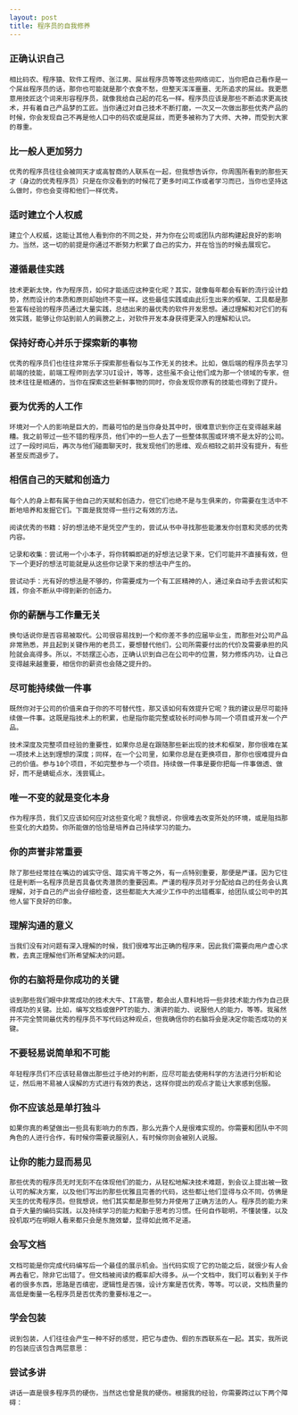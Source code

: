 ```yaml
---
layout: post
title: 程序员的自我修养
---
```


### 正确认识自己
    相比码农、程序猿、软件工程师、张江男、屌丝程序员等等这些网络词汇，当你把自己看作是一个屌丝程序员的话，那你也可能就是那个衣食不愁，但整天浑浑噩噩、无所追求的屌丝。我更愿意用技匠这个词来形容程序员，就像我给自己起的花名一样。程序员应该是那些不断追求更高技术，并有着自己产品梦的工匠。当你通过对自己技术不断打磨，一次又一次做出那些优秀产品的时候，你会发现自己不再是他人口中的码农或是屌丝，而更多被称为了大师、大神，而受到大家的尊重。

### 比一般人更加努力
    优秀的程序员往往会被同天才或高智商的人联系在一起，但我想告诉你，你周围所看到的那些天才（身边的优秀程序员）只是在你没看到的时候花了更多时间工作或者学习而已，当你也坚持这么做时，你也会变得和他们一样优秀。

### 适时建立个人权威
    建立个人权威，这能让其他人看到你的不同之处，并为你在公司或团队内部构建起良好的影响力。当然，这一切的前提是你通过不断努力积累了自己的实力，并在恰当的时候去展现它。

### 遵循最佳实践
    技术更新太快，作为程序员，如何才能适应这种变化呢？其实，就像每年都会有新的流行设计趋势，然而设计的本质和原则却始终不变一样。这些最佳实践或由此衍生出来的框架、工具都是那些富有经验的程序员通过大量实践，总结出来的最优秀的软件开发思想。通过理解和对它们的有效实践，能够让你站到前人的肩膀之上，对软件开发本身获得更深入的理解和认识。

### 保持好奇心并乐于探索新的事物
    优秀的程序员们也往往非常乐于探索那些看似与工作无关的技术。比如，做后端的程序员去学习前端的技能，前端工程师则去学习UI设计，等等，这些虽不会让他们成为那一个领域的专家，但技术往往是相通的，当你在探索这些新鲜事物的同时，你会发现你原有的技能也得到了提升。


### 要为优秀的人工作
    环境对一个人的影响是巨大的，而最可怕的是当你身处其中时，很难意识到你正在变得越来越糟。我之前带过一些不错的程序员，他们中的一些人去了一些整体氛围或环境不是太好的公司。过了一段时间后，再次与他们碰面聊天时，我发现他们的思维、观点相较之前并没有提升，有些甚至反而退步了。

### 相信自己的天赋和创造力
    每个人的身上都有属于他自己的天赋和创造力，但它们也绝不是与生俱来的，你需要在生活中不断地培养和发掘它们。下面是我觉得一些行之有效的方法。

    阅读优秀的书籍：好的想法绝不是凭空产生的，尝试从书中寻找那些能激发你创意和灵感的优秀内容。
    
    记录和收集：尝试用一个小本子，将你转瞬即逝的好想法记录下来，它们可能并不直接有效，但下一个更好的想法可能就是从这些你记录下来的想法中产生的。
    
    尝试动手：光有好的想法是不够的，你需要成为一个有工匠精神的人，通过亲自动手去尝试和实践，你会不断从中得到新的创造力。

### 你的薪酬与工作量无关
    换句话说你是否容易被取代。公司很容易找到一个和你差不多的应届毕业生，而那些对公司产品非常熟悉，并且起到关键作用的老员工，要想替代他们，公司所需要付出的代价及需要承担的风险就会高得多。所以，不妨摆正心态，正确认识到自己在公司中的位置，努力修炼内功，让自己变得越来越重要，相信你的薪资也会随之提升的。

### 尽可能持续做一件事
    既然你对于公司的价值来自于你的不可替代性，那又该如何有效提升它呢？我的建议是尽可能持续做一件事。这既是指技术上的积累，也是指你能完整或较长时间参与同一个项目或开发一个产品。

    技术深度及完整项目经验的重要性，如果你总是在跟随那些新出现的技术和框架，那你很难在某一项技术上达到理想的深度；同样，在一个公司里，如果你总是在更换项目，那你也很难提升自己的价值。参与10个项目，不如完整参与一个项目。持续做一件事是要你把每一件事做透、做好，而不是蜻蜓点水，浅尝辄止。

### 唯一不变的就是变化本身
    作为程序员，我们又应该如何应对这些变化呢？我想说，你很难去改变所处的环境，或是阻挡那些变化的大趋势。你所能做的恰恰是培养自己持续学习的能力。

### 你的声誉非常重要
    除了那些经常挂在嘴边的诚实守信、踏实肯干等之外，有一点特别重要，那便是严谨。因为它往往是判断一名程序员是否具备优秀潜质的重要因素。严谨的程序员对于分配给自己的任务会认真理解，对于自己的产出会仔细检查，这些都能大大减少工作中的出错概率，给团队或公司中的其他人留下良好的印象。

### 理解沟通的意义
    当我们没有对问题有深入理解的时候，我们很难写出正确的程序来，因此我们需要向用户虚心求教，去真正理解他们所希望解决的问题。

### 你的右脑将是你成功的关键
    谈到那些我们眼中非常成功的技术大牛、IT高管，都会出人意料地将一些非技术能力作为自己获得成功的关键。比如，编写文档或做PPT的能力、演讲的能力、说服他人的能力，等等。我虽然并不完全赞同最优秀的程序员不写代码这种观点，但我确信你的右脑将会是决定你能否成功的关键。

### 不要轻易说简单和不可能
    年轻程序员们不应该轻易做出那些过于绝对的判断，应尽可能去使用科学的方法进行分析和论证，然后用不易被人误解的方式进行有效的表达，这样你提出的观点才能让大家感到信服。

### 你不应该总是单打独斗
    如果你真的希望做出一些具有影响力的东西，那么光靠个人是很难实现的。你需要和团队中不同角色的人进行合作，有时候你需要说服别人，有时候你则会被别人说服。

### 让你的能力显而易见
    那些优秀的程序员无时无刻不在体现他们的能力，从轻松地解决技术难题，到会议上提出被一致认可的解决方案，以及他们写出的那些优雅且完善的代码，这些都让他们显得与众不同，仿佛是天生的优秀程序员。但我想说，他们其实都是那些努力并使用了正确方法的人。程序员的能力来自于大量的编码实践，以及持续学习的能力和勤于思考的习惯。任何自作聪明，不懂装懂，以及投机取巧在明眼人看来都只会是东施效颦，显得如此微不足道。

### 会写文档
    文档可能是你完成代码编写后一个最佳的展示机会。当代码实现了它的功能之后，就很少有人会再去看它，除非它出错了。但文档被阅读的概率却大得多。从一个文档中，我们可以看到关于作者的很多东西，思路是否缜密，逻辑性是否强，设计方案是否优秀，等等。可以说，文档质量的高低是衡量一名程序员是否优秀的重要标准之一。

### 学会包装
    说到包装，人们往往会产生一种不好的感觉，把它与虚伪、假的东西联系在一起。其实，我所说的包装应该包含两层意思：


### 尝试多讲
    讲话一直是很多程序员的硬伤，当然这也曾是我的硬伤。根据我的经验，你需要跨过以下两个障碍：
